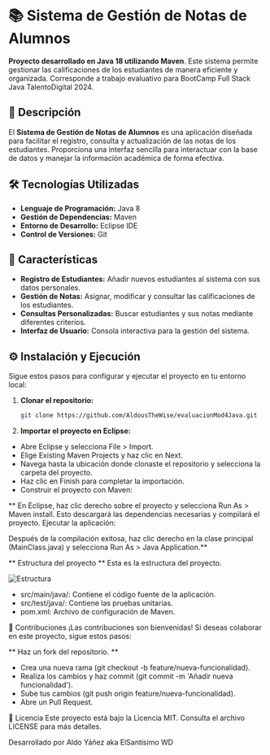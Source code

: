 # 📚 Sistema de Gestión de Notas de Alumnos

**Proyecto desarrollado en Java 18 utilizando Maven**. Este sistema permite gestionar las calificaciones de los estudiantes de manera eficiente y organizada. Corresponde a trabajo evaluativo para BootCamp Full Stack Java TalentoDigital 2024.

## 📄 Descripción

El **Sistema de Gestión de Notas de Alumnos** es una aplicación diseñada para facilitar el registro, consulta y actualización de las notas de los estudiantes. Proporciona una interfaz sencilla para interactuar con la base de datos y manejar la información académica de forma efectiva.

## 🛠️ Tecnologías Utilizadas

- **Lenguaje de Programación:** Java 8
- **Gestión de Dependencias:** Maven
- **Entorno de Desarrollo:** Eclipse IDE
- **Control de Versiones:** Git

## 🚀 Características

- **Registro de Estudiantes:** Añadir nuevos estudiantes al sistema con sus datos personales.
- **Gestión de Notas:** Asignar, modificar y consultar las calificaciones de los estudiantes.
- **Consultas Personalizadas:** Buscar estudiantes y sus notas mediante diferentes criterios.
- **Interfaz de Usuario:** Consola interactiva para la gestión del sistema.

## ⚙️ Instalación y Ejecución

Sigue estos pasos para configurar y ejecutar el proyecto en tu entorno local:

1. **Clonar el repositorio:**
   ```bash
   git clone https://github.com/AldousTheWise/evaluacionMod4Java.git
2. **Importar el proyecto en Eclipse:**

- Abre Eclipse y selecciona File > Import.
- Elige Existing Maven Projects y haz clic en Next.
- Navega hasta la ubicación donde clonaste el repositorio y selecciona la carpeta del proyecto.
- Haz clic en Finish para completar la importación.
- Construir el proyecto con Maven:

** En Eclipse, haz clic derecho sobre el proyecto y selecciona Run As > Maven install.
Esto descargará las dependencias necesarias y compilará el proyecto.
Ejecutar la aplicación:

Después de la compilación exitosa, haz clic derecho en la clase principal (MainClass.java) y selecciona Run As > Java Application.**

** Estructura del proyecto **
Esta es la estructura del proyecto.

![Estructura](src/EstructuraProyecto.png)

- src/main/java/: Contiene el código fuente de la aplicación.
- src/test/java/: Contiene las pruebas unitarias.
- pom.xml: Archivo de configuración de Maven.

🤝 Contribuciones
¡Las contribuciones son bienvenidas! Si deseas colaborar en este proyecto, sigue estos pasos:

** Haz un fork del repositorio. **
- Crea una nueva rama (git checkout -b feature/nueva-funcionalidad).
- Realiza los cambios y haz commit (git commit -m 'Añadir nueva funcionalidad').
- Sube tus cambios (git push origin feature/nueva-funcionalidad).
- Abre un Pull Request.

📄 Licencia
Este proyecto está bajo la Licencia MIT. Consulta el archivo LICENSE para más detalles.

Desarrollado por Aldo Yáñez aka ElSantísimo WD
